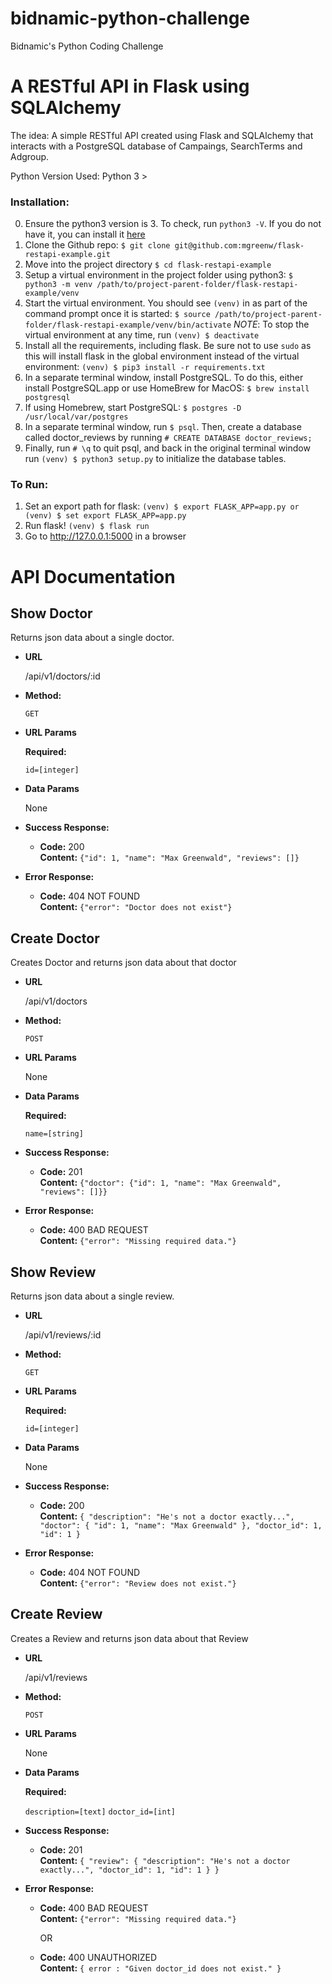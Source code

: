 # bidnamic-python-challenge
Bidnamic's Python Coding Challenge 
# A RESTful API in Flask using SQLAlchemy
The idea: A simple RESTful API created using Flask and SQLAlchemy that interacts with a PostgreSQL database of Campaings, SearchTerms and Adgroup.

Python Version Used: Python 3 >

### Installation:

0) Ensure the python3 version is 3. To check, run `python3 -V`. If you do not have it, you can install it [here](https://www.python.org/downloads/release/python-360/)
1) Clone the Github repo: `$ git clone git@github.com:mgreenw/flask-restapi-example.git`
2) Move into the project directory `$ cd flask-restapi-example`
3) Setup a virtual environment in the project folder using python3: `$ python3 -m venv /path/to/project-parent-folder/flask-restapi-example/venv`
4) Start the virtual environment. You should see `(venv)` in as part of the command prompt once it is started: `$ source /path/to/project-parent-folder/flask-restapi-example/venv/bin/activate`
*NOTE*: To stop the virtual environment at any time, run `(venv) $ deactivate`
5) Install all the requirements, including flask. Be sure not to use `sudo` as this will install flask in the global environment instead of the virtual environment: `(venv) $ pip3 install -r requirements.txt`
6) In a separate terminal window, install PostgreSQL. To do this, either install PostgreSQL.app or use HomeBrew for MacOS: `$ brew install postgresql`
7) If using Homebrew, start PostgreSQL: `$ postgres -D /usr/local/var/postgres`
8) In a separate terminal window, run `$ psql`. Then, create a database called doctor_reviews by running `# CREATE DATABASE doctor_reviews;`
9) Finally, run `# \q` to quit psql, and back in the original terminal window run `(venv) $ python3 setup.py` to initialize the database tables.

### To Run:

1) Set an export path for flask: `(venv) $ export FLASK_APP=app.py or (venv) $ set export FLASK_APP=app.py`
2) Run flask! `(venv) $ flask run`
3) Go to http://127.0.0.1:5000 in a browser


# API Documentation

**Show Doctor**
----
  Returns json data about a single doctor.

* **URL**

  /api/v1/doctors/:id

* **Method:**

  `GET`

*  **URL Params**

   **Required:**

   `id=[integer]`

* **Data Params**

  None

* **Success Response:**

  * **Code:** 200 <br />
    **Content:** `{"id": 1, "name": "Max Greenwald", "reviews": []}`

* **Error Response:**

  * **Code:** 404 NOT FOUND <br />
    **Content:** `{"error": "Doctor does not exist"}`

**Create Doctor**
----
  Creates Doctor and returns json data about that doctor

* **URL**

  /api/v1/doctors

* **Method:**

  `POST`

*  **URL Params**

   None

* **Data Params**

  **Required:**

  `name=[string]`

* **Success Response:**

  * **Code:** 201 <br />
    **Content:** `{"doctor": {"id": 1, "name": "Max Greenwald", "reviews": []}}`

* **Error Response:**

  * **Code:** 400 BAD REQUEST <br />
    **Content:** `{"error": "Missing required data."}`

**Show Review**
----
  Returns json data about a single review.

* **URL**

  /api/v1/reviews/:id

* **Method:**

  `GET`

*  **URL Params**

   **Required:**

   `id=[integer]`

* **Data Params**

  None

* **Success Response:**

  * **Code:** 200 <br />
    **Content:** `
    {
      "description": "He's not a doctor exactly...",
      "doctor": {
        "id": 1,
        "name": "Max Greenwald"
      },
      "doctor_id": 1,
      "id": 1
    }
`

* **Error Response:**

  * **Code:** 404 NOT FOUND <br />
    **Content:** `{"error": "Review does not exist."}`

**Create Review**
----
  Creates a Review and returns json data about that Review

* **URL**

  /api/v1/reviews

* **Method:**

  `POST`

*  **URL Params**

   None

* **Data Params**

  **Required:**

  `description=[text]`
  `doctor_id=[int]`

* **Success Response:**

  * **Code:** 201 <br />
    **Content:** `
    {
      "review": {
        "description": "He's not a doctor exactly...",
        "doctor_id": 1,
        "id": 1
      }
    }
`
* **Error Response:**

  * **Code:** 400 BAD REQUEST <br />
    **Content:** `{"error": "Missing required data."}`

    OR

  * **Code:** 400 UNAUTHORIZED <br />
    **Content:** `{ error : "Given doctor_id does not exist." }`

